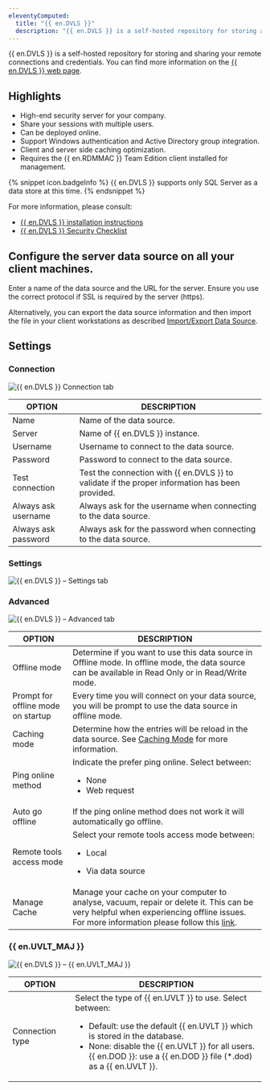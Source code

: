 ```yaml
---
eleventyComputed:
  title: "{{ en.DVLS }}"
  description: "{{ en.DVLS }} is a self-hosted repository for storing and sharing your remote connections and credentials."
---
```

{{ en.DVLS }} is a self-hosted repository for storing and sharing your remote connections and credentials. You can find more information on the [{{ en.DVLS }} web page](https://devolutions.net/server). 

## Highlights 

* High-end security server for your company. 
* Share your sessions with multiple users. 
* Can be deployed online. 
* Support Windows authentication and Active Directory group integration. 
* Client and server side caching optimization. 
* Requires the {{ en.RDMMAC }} Team Edition client installed for management. 

{% snippet icon.badgeInfo %} 
{{ en.DVLS }} supports only SQL Server as a data store at this time. 
{% endsnippet %}
 
For more information, please consult:  

* [{{ en.DVLS }} installation instructions](/server/installation/) 
* [{{ en.DVLS }} Security Checklist](/server/getting-started/security-checklist/) 

## Configure the server data source on all your client machines. 

Enter a name of the data source and the URL for the server. Ensure you use the correct protocol if SSL is required by the server (https).  

Alternatively, you can export the data source information and then import the file in your client workstations as described [Import/Export Data Source](/rdm/mac/data-sources/import-export/).  

## Settings 

### Connection 

![{{ en.DVLS }} Connection tab](https://webdevolutions.azureedge.net/docs/en/rdm/mac/clip6023.png) 

| OPTION              | DESCRIPTION |
|---------------------|-------------|
| Name                | Name of the data source. |
| Server              | Name of {{ en.DVLS }} instance. |
| Username            | Username to connect to the data source. |
| Password            | Password to connect to the data source. |
| Test connection     | Test the connection with {{ en.DVLS }} to validate if the proper information has been provided. |
| Always ask username | Always ask for the username when connecting to the data source. |
| Always ask password | Always ask for the password when connecting to the data source. |

### Settings 

![{{ en.DVLS }} – Settings tab](https://webdevolutions.azureedge.net/docs/en/rdm/mac/clip6024.png) 

### Advanced 

![{{ en.DVLS }} – Advanced tab](https://webdevolutions.azureedge.net/docs/en/rdm/mac/clip6025.png) 

| OPTION                          | DESCRIPTION |
|---------------------------------|-------------|
| Offline mode                    | Determine if you want to use this data source in Offline mode. In offline mode, the data source can be available in Read Only or in Read/Write mode. |
| Prompt for offline mode on startup | Every time you will connect on your data source, you will be prompt to use the data source in offline mode. |
| Caching mode                    | Determine how the entries will be reload in the data source. See [Caching Mode](/rdm/mac/data-sources/caching/) for more information. |
| Ping online method              | Indicate the prefer ping online. Select between:<ul><li>None</li><li> Web request</li></ul> |
| Auto go offline                 | If the ping online method does not work it will automatically go offline. |
| Remote tools access mode        | Select your remote tools access mode between:<ul><li>Local</li></ul><ul><li> Via data source</li></ul> |
| Manage Cache                    | Manage your cache on your computer to analyse, vacuum, repair or delete it. This can be very helpful when experiencing offline issues. For more information please follow this [link](Manage-Cache). |

### {{ en.UVLT_MAJ }} 

![{{ en.DVLS }} – {{ en.UVLT_MAJ }}](https://webdevolutions.azureedge.net/docs/en/rdm/mac/clip6026.png) 

| OPTION           | DESCRIPTION |
|------------------|-------------|
| Connection type  | Select the type of {{ en.UVLT }} to use. Select between:<ul><li>Default: use the default {{ en.UVLT }} which is stored in the database.</li><li> None: disable the {{ en.UVLT }} for all users.</li></li>  {{ en.DOD }}: use a {{ en.DOD }} file (*.dod) as a {{ en.UVLT }}.</li></ul> |

